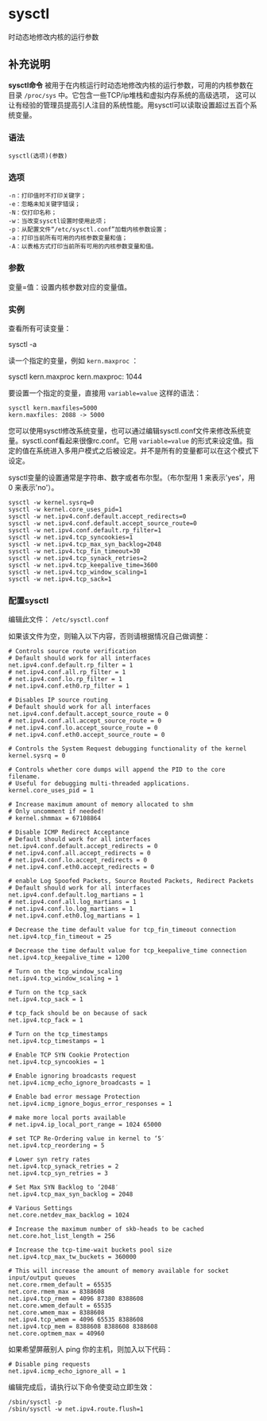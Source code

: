 #  sysctl

时动态地修改内核的运行参数

##  补充说明

**sysctl命令** 被用于在内核运行时动态地修改内核的运行参数，可用的内核参数在目录 ` /proc/sys `
中。它包含一些TCP/ip堆栈和虚拟内存系统的高级选项， 这可以让有经验的管理员提高引人注目的系统性能。用sysctl可以读取设置超过五百个系统变量。

###  语法

    
    
    sysctl(选项)(参数)
    

###  选项

    
    
    -n：打印值时不打印关键字；
    -e：忽略未知关键字错误；
    -N：仅打印名称；
    -w：当改变sysctl设置时使用此项；
    -p：从配置文件“/etc/sysctl.conf”加载内核参数设置；
    -a：打印当前所有可用的内核参数变量和值；
    -A：以表格方式打印当前所有可用的内核参数变量和值。
    

###  参数

变量=值：设置内核参数对应的变量值。

###  实例

查看所有可读变量：

sysctl -a

读一个指定的变量，例如 ` kern.maxproc ` ：

sysctl kern.maxproc kern.maxproc: 1044

要设置一个指定的变量，直接用 ` variable=value ` 这样的语法：

    
    
    sysctl kern.maxfiles=5000
    kern.maxfiles: 2088 -> 5000
    

您可以使用sysctl修改系统变量，也可以通过编辑sysctl.conf文件来修改系统变量。sysctl.conf看起来很像rc.conf。它用 `
variable=value ` 的形式来设定值。指定的值在系统进入多用户模式之后被设定。并不是所有的变量都可以在这个模式下设定。

sysctl变量的设置通常是字符串、数字或者布尔型。（布尔型用 1 来表示'yes'，用 0 来表示'no'）。

    
    
    sysctl -w kernel.sysrq=0
    sysctl -w kernel.core_uses_pid=1
    sysctl -w net.ipv4.conf.default.accept_redirects=0
    sysctl -w net.ipv4.conf.default.accept_source_route=0
    sysctl -w net.ipv4.conf.default.rp_filter=1
    sysctl -w net.ipv4.tcp_syncookies=1
    sysctl -w net.ipv4.tcp_max_syn_backlog=2048
    sysctl -w net.ipv4.tcp_fin_timeout=30
    sysctl -w net.ipv4.tcp_synack_retries=2
    sysctl -w net.ipv4.tcp_keepalive_time=3600
    sysctl -w net.ipv4.tcp_window_scaling=1
    sysctl -w net.ipv4.tcp_sack=1
    

###  配置sysctl

编辑此文件： ` /etc/sysctl.conf `

如果该文件为空，则输入以下内容，否则请根据情况自己做调整：

    
    
    # Controls source route verification
    # Default should work for all interfaces
    net.ipv4.conf.default.rp_filter = 1
    # net.ipv4.conf.all.rp_filter = 1
    # net.ipv4.conf.lo.rp_filter = 1
    # net.ipv4.conf.eth0.rp_filter = 1
    
    # Disables IP source routing
    # Default should work for all interfaces
    net.ipv4.conf.default.accept_source_route = 0
    # net.ipv4.conf.all.accept_source_route = 0
    # net.ipv4.conf.lo.accept_source_route = 0
    # net.ipv4.conf.eth0.accept_source_route = 0
    
    # Controls the System Request debugging functionality of the kernel
    kernel.sysrq = 0
    
    # Controls whether core dumps will append the PID to the core filename.
    # Useful for debugging multi-threaded applications.
    kernel.core_uses_pid = 1
    
    # Increase maximum amount of memory allocated to shm
    # Only uncomment if needed!
    # kernel.shmmax = 67108864
    
    # Disable ICMP Redirect Acceptance
    # Default should work for all interfaces
    net.ipv4.conf.default.accept_redirects = 0
    # net.ipv4.conf.all.accept_redirects = 0
    # net.ipv4.conf.lo.accept_redirects = 0
    # net.ipv4.conf.eth0.accept_redirects = 0
    
    # enable Log Spoofed Packets, Source Routed Packets, Redirect Packets
    # Default should work for all interfaces
    net.ipv4.conf.default.log_martians = 1
    # net.ipv4.conf.all.log_martians = 1
    # net.ipv4.conf.lo.log_martians = 1
    # net.ipv4.conf.eth0.log_martians = 1
    
    # Decrease the time default value for tcp_fin_timeout connection
    net.ipv4.tcp_fin_timeout = 25
    
    # Decrease the time default value for tcp_keepalive_time connection
    net.ipv4.tcp_keepalive_time = 1200
    
    # Turn on the tcp_window_scaling
    net.ipv4.tcp_window_scaling = 1
    
    # Turn on the tcp_sack
    net.ipv4.tcp_sack = 1
    
    # tcp_fack should be on because of sack
    net.ipv4.tcp_fack = 1
    
    # Turn on the tcp_timestamps
    net.ipv4.tcp_timestamps = 1
    
    # Enable TCP SYN Cookie Protection
    net.ipv4.tcp_syncookies = 1
    
    # Enable ignoring broadcasts request
    net.ipv4.icmp_echo_ignore_broadcasts = 1
    
    # Enable bad error message Protection
    net.ipv4.icmp_ignore_bogus_error_responses = 1
    
    # make more local ports available
    # net.ipv4.ip_local_port_range = 1024 65000
    
    # set TCP Re-Ordering value in kernel to ‘5′
    net.ipv4.tcp_reordering = 5
    
    # Lower syn retry rates
    net.ipv4.tcp_synack_retries = 2
    net.ipv4.tcp_syn_retries = 3
    
    # Set Max SYN Backlog to ‘2048′
    net.ipv4.tcp_max_syn_backlog = 2048
    
    # Various Settings
    net.core.netdev_max_backlog = 1024
    
    # Increase the maximum number of skb-heads to be cached
    net.core.hot_list_length = 256
    
    # Increase the tcp-time-wait buckets pool size
    net.ipv4.tcp_max_tw_buckets = 360000
    
    # This will increase the amount of memory available for socket input/output queues
    net.core.rmem_default = 65535
    net.core.rmem_max = 8388608
    net.ipv4.tcp_rmem = 4096 87380 8388608
    net.core.wmem_default = 65535
    net.core.wmem_max = 8388608
    net.ipv4.tcp_wmem = 4096 65535 8388608
    net.ipv4.tcp_mem = 8388608 8388608 8388608
    net.core.optmem_max = 40960
    

如果希望屏蔽别人 ping 你的主机，则加入以下代码：

    
    
    # Disable ping requests
    net.ipv4.icmp_echo_ignore_all = 1
    

编辑完成后，请执行以下命令使变动立即生效：

    
    
    /sbin/sysctl -p
    /sbin/sysctl -w net.ipv4.route.flush=1
    

